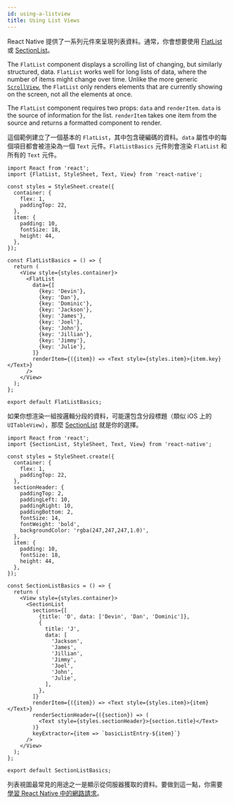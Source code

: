 ```yaml
---
id: using-a-listview
title: Using List Views
---
```


React Native 提供了一系列元件來呈現列表資料。通常，你會想要使用 [FlatList](flatlist.md) 或 [SectionList](sectionlist.md)。

The `FlatList` component displays a scrolling list of changing, but similarly structured, data. `FlatList` works well for long lists of data, where the number of items might change over time. Unlike the more generic [`ScrollView`](using-a-scrollview.md), the `FlatList` only renders elements that are currently showing on the screen, not all the elements at once.

The `FlatList` component requires two props: `data` and `renderItem`. `data` is the source of information for the list. `renderItem` takes one item from the source and returns a formatted component to render.

這個範例建立了一個基本的 `FlatList`，其中包含硬編碼的資料。`data` 屬性中的每個項目都會被渲染為一個 `Text` 元件。`FlatListBasics` 元件則會渲染 `FlatList` 和所有的 `Text` 元件。

```SnackPlayer name=FlatList%20Basics
import React from 'react';
import {FlatList, StyleSheet, Text, View} from 'react-native';

const styles = StyleSheet.create({
  container: {
    flex: 1,
    paddingTop: 22,
  },
  item: {
    padding: 10,
    fontSize: 18,
    height: 44,
  },
});

const FlatListBasics = () => {
  return (
    <View style={styles.container}>
      <FlatList
        data={[
          {key: 'Devin'},
          {key: 'Dan'},
          {key: 'Dominic'},
          {key: 'Jackson'},
          {key: 'James'},
          {key: 'Joel'},
          {key: 'John'},
          {key: 'Jillian'},
          {key: 'Jimmy'},
          {key: 'Julie'},
        ]}
        renderItem={({item}) => <Text style={styles.item}>{item.key}</Text>}
      />
    </View>
  );
};

export default FlatListBasics;
```

如果你想渲染一組按邏輯分段的資料，可能還包含分段標題（類似 iOS 上的 `UITableView`），那麼 [SectionList](sectionlist.md) 就是你的選擇。

```SnackPlayer name=SectionList%20Basics
import React from 'react';
import {SectionList, StyleSheet, Text, View} from 'react-native';

const styles = StyleSheet.create({
  container: {
    flex: 1,
    paddingTop: 22,
  },
  sectionHeader: {
    paddingTop: 2,
    paddingLeft: 10,
    paddingRight: 10,
    paddingBottom: 2,
    fontSize: 14,
    fontWeight: 'bold',
    backgroundColor: 'rgba(247,247,247,1.0)',
  },
  item: {
    padding: 10,
    fontSize: 18,
    height: 44,
  },
});

const SectionListBasics = () => {
  return (
    <View style={styles.container}>
      <SectionList
        sections={[
          {title: 'D', data: ['Devin', 'Dan', 'Dominic']},
          {
            title: 'J',
            data: [
              'Jackson',
              'James',
              'Jillian',
              'Jimmy',
              'Joel',
              'John',
              'Julie',
            ],
          },
        ]}
        renderItem={({item}) => <Text style={styles.item}>{item}</Text>}
        renderSectionHeader={({section}) => (
          <Text style={styles.sectionHeader}>{section.title}</Text>
        )}
        keyExtractor={item => `basicListEntry-${item}`}
      />
    </View>
  );
};

export default SectionListBasics;
```

列表視圖最常見的用途之一是顯示從伺服器獲取的資料。要做到這一點，你需要 [學習 React Native 中的網路請求](network.md)。